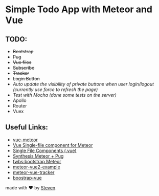 # Simple Todo App with Meteor and Vue

## TODO:
- ~~Bootstrap~~
- ~~Pug~~
- ~~Vue files~~
- ~~Subscribe~~
- ~~Tracker~~
- ~~Login Button~~
- *Auto update the visibility of private buttons when user login/logout (currently use force to refresh the page)*
- *Test with Mocha (done some tests on the server)*
- Apollo
- Router
- Vuex

## Useful Links:
- [vue-meteor](https://github.com/meteor-vue/vue-meteor)
- [Vue Single-file component for Meteor](https://github.com/meteor-vue/vue-meteor/tree/master/packages/vue-component)
- [Single File Components (.vue)](https://vuejs.org/v2/guide/single-file-components.html)
- [Synthesis Meteor + Pug](https://github.com/meteorwebcomponents/synthesis/)
- [twbs:bootstrap Meteor](https://atmospherejs.com/twbs/bootstrap)
- [meteor-vue2-example](https://github.com/Akryum/meteor-vue2-example)
- [meteor-vue-tracker](https://github.com/meteor-vue/vue-meteor-tracker)
- [boostrap-vue](https://bootstrap-vue.js.org/docs/)

made with &#x2764; by [Steven](https://github.com/iamstevendao).